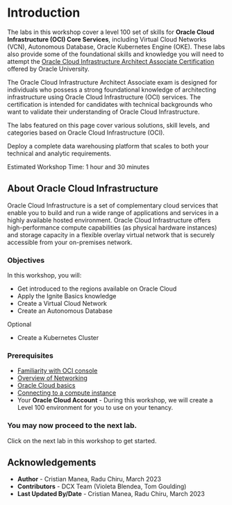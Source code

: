 # Introduction

The labs in this workshop cover a level 100 set of skills for **Oracle Cloud Infrastructure (OCI) Core Services**, including Virtual Cloud Networks (VCN), Autonomous Database, Oracle Kubernetes Engine (OKE). These labs also provide some of the foundational skills and knowledge you will need to attempt the [Oracle Cloud Infrastructure Architect Associate Certification](https://education.oracle.com/oracle-cloud-infrastructure-2022-architect-associate/pexam_1Z0-1072-22) offered by Oracle University.

The Oracle Cloud Infrastructure Architect Associate exam is designed for individuals who possess a strong foundational knowledge of architecting infrastructure using Oracle Cloud Infrastructure (OCI) services. The certification is intended for candidates with technical backgrounds who want to validate their understanding of Oracle Cloud Infrastructure.

The labs featured on this page cover various solutions, skill levels, and categories based on Oracle Cloud Infrastructure (OCI). 

Deploy a complete data warehousing platform that scales to both your technical and analytic requirements.


Estimated Workshop Time: 1 hour and 30 minutes

## About Oracle Cloud Infrastructure

Oracle Cloud Infrastructure is a set of complementary cloud services that enable you to build and run a wide range of applications and services in a highly available hosted environment. Oracle Cloud Infrastructure offers high-performance compute capabilities (as physical hardware instances) and storage capacity in a flexible overlay virtual network that is securely accessible from your on-premises network.

### Objectives

In this workshop, you will:

- Get introduced to the regions available on Oracle Cloud
- Apply the Ignite Basics knowledge
- Create a Virtual Cloud Network
- Create an Autonomous Database

Optional
 - Create a Kubernetes Cluster
### Prerequisites
* [Familiarity with OCI console](https://docs.oracle.com/en-us/iaas/Content/GSG/Concepts/console.htm)
* [Overview of Networking](https://docs.oracle.com/en-us/iaas/Content/Network/Concepts/overview.htm)
* [Oracle Cloud basics](https://docs.oracle.com/en-us/iaas/Content/GSG/Concepts/concepts.htm)
* [Connecting to a compute instance](https://docs.oracle.com/en-us/iaas/Content/Compute/Tasks/accessinginstance.htm)
* Your **Oracle Cloud Account** - During this workshop, we will create a Level 100 environment for you to use on your tenancy.




### You may now proceed to the next lab.

Click on the next lab in this workshop to get started.

## Acknowledgements

- **Author** - Cristian Manea, Radu Chiru, March 2023
- **Contributors** - DCX Team (Violeta Blendea, Tom Goulding)
- **Last Updated By/Date** - Cristian Manea, Radu Chiru, March 2023



